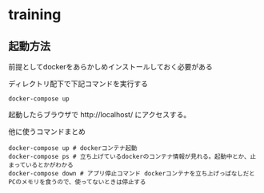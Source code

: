 # training

## 起動方法
前提としてdockerをあらかしめインストールしておく必要がある

ディレクトリ配下で下記コマンドを実行する
```
docker-compose up
```
起動したらブラウザで http://localhost/ にアクセスする。

他に使うコマンドまとめ
```
docker-compose up # dockerコンテナ起動
docker-compose ps # 立ち上げているdockerのコンテナ情報が見れる。起動中とか、止まっているとかがわかる
docker-compose down # アプリ停止コマンド dockerコンテナを立ち上げっぱなしだとPCのメモリを食うので、使ってないときは停止する
```